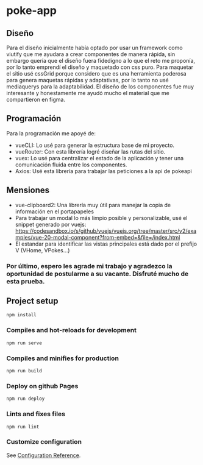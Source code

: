 # poke-app
## Diseño
Para el diseño inicialmente había optado por usar un framework como viutify que me ayudara a crear componentes de manera rápida, sin embargo quería que el diseño fuera fidedigno a lo que el reto me proponía, por lo tanto emprendí el diseño y maquetado con css puro. Para maquetar el sitio usé cssGrid porque considero que es una herramienta poderosa para genera maquetas rápidas y adaptativas, por lo tanto no usé mediaquerys para la adaptabilidad. El diseño de los componentes fue muy interesante y honestamente me ayudó mucho el material que me compartieron en figma.
## Programación
Para la programación me apoyé de:
- vueCLI: Lo usé para generar la estructura base de mi proyecto.
- vueRouter: Con esta librería logré diseñar las rutas del sitio.
- vuex: Lo usé para centralizar el estado de la aplicación y tener una comunicación fluida entre los componentes.
- Axios: Usé esta librería para trabajar las peticiones a la api de pokeapi
## Mensiones
- vue-clipboard2: Una librería muy útil para manejar la copia de información en el portapapeles
- Para trabajar un modal lo más limpio posible y personalizable, usé el snippet generado por vuejs: https://codesandbox.io/s/github/vuejs/vuejs.org/tree/master/src/v2/examples/vue-20-modal-component?from-embed=&file=/index.html
- El estandar para identificar las vistas principales está dado por el prefijo V (VHome, VPokes...)

### Por último, espero les agrade mi trabajo y agradezco la oportunidad de postularme a su vacante. Disfruté mucho de esta prueba.

## Project setup
```
npm install
```

### Compiles and hot-reloads for development
```
npm run serve
```

### Compiles and minifies for production
```
npm run build
```

### Deploy on github Pages
```
npm run deploy
```

### Lints and fixes files
```
npm run lint
```

### Customize configuration
See [Configuration Reference](https://cli.vuejs.org/config/).
